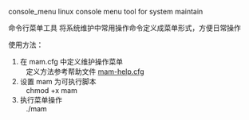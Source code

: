 console_menu
linux console menu tool for system maintain

命令行菜单工具
将系统维护中常用操作命令定义成菜单形式，方便日常操作

使用方法：<br />
1. 在 mam.cfg 中定义维护操作菜单<br />
   定义方法参考帮助文件 [mam-help.cfg](https://github.com/snake4bird/console_menu/blob/master/mam-help.cfg)<br />
2. 设置 mam 为可执行脚本<br />
   chmod +x mam<br />
3. 执行菜单操作<br />
   ./mam<br />
   
   
